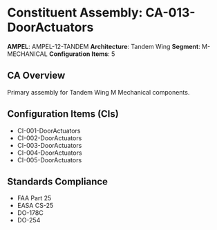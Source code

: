 # Constituent Assembly: CA-013-DoorActuators

**AMPEL**: AMPEL-12-TANDEM
**Architecture**: Tandem Wing
**Segment**: M-MECHANICAL
**Configuration Items**: 5

## CA Overview
Primary assembly for Tandem Wing M Mechanical components.

## Configuration Items (CIs)
- CI-001-DoorActuators
- CI-002-DoorActuators
- CI-003-DoorActuators
- CI-004-DoorActuators
- CI-005-DoorActuators

## Standards Compliance
- FAA Part 25
- EASA CS-25
- DO-178C
- DO-254
